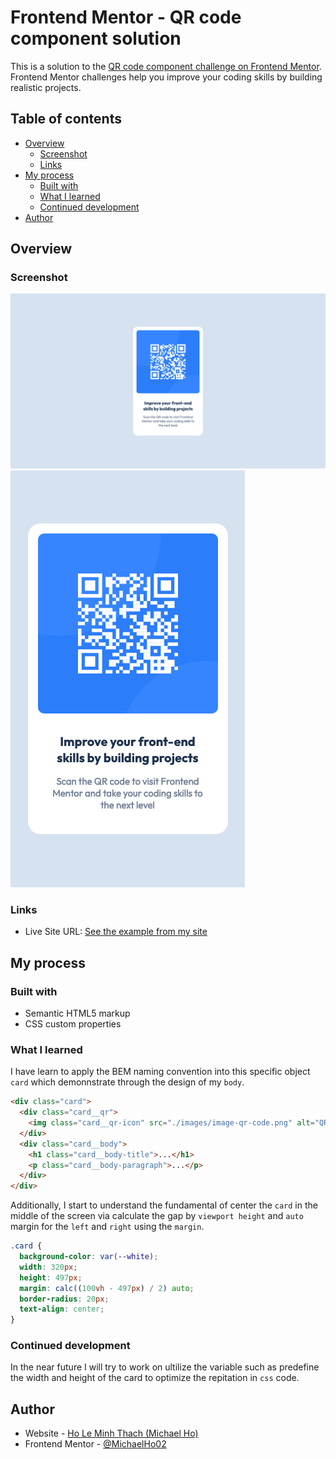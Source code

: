 # Frontend Mentor - QR code component solution

This is a solution to the [QR code component challenge on Frontend Mentor](https://www.frontendmentor.io/challenges/qr-code-component-iux_sIO_H). Frontend Mentor challenges help you improve your coding skills by building realistic projects.

## Table of contents

- [Overview](#overview)
  - [Screenshot](#screenshot)
  - [Links](#links)
- [My process](#my-process)
  - [Built with](#built-with)
  - [What I learned](#what-i-learned)
  - [Continued development](#continued-development)
- [Author](#author)

## Overview

### Screenshot

![](./screenshot/my-desktop-design.png) ![](./screenshot/my-mobile-design.png)

### Links

- Live Site URL: [See the example from my site](https://michaelho02.github.io/Frontend_Mentor-QR_code/)

## My process

### Built with

- Semantic HTML5 markup
- CSS custom properties

### What I learned

I have learn to apply the BEM naming convention into this specific object `card` which demonnstrate through the design of my `body`.

```html
<div class="card">
  <div class="card__qr">
    <img class="card__qr-icon" src="./images/image-qr-code.png" alt="QR code" />
  </div>
  <div class="card__body">
    <h1 class="card__body-title">...</h1>
    <p class="card__body-paragraph">...</p>
  </div>
</div>
```

Additionally, I start to understand the fundamental of center the `card` in the middle of the screen via calculate the gap by `viewport height` and `auto` margin for the `left` and `right` using the `margin`.

```css
.card {
  background-color: var(--white);
  width: 320px;
  height: 497px;
  margin: calc((100vh - 497px) / 2) auto;
  border-radius: 20px;
  text-align: center;
}
```

### Continued development

In the near future I will try to work on ultilize the variable such as predefine the width and height of the card to optimize the repitation in `css` code.

## Author

- Website - [Ho Le Minh Thach (Michael Ho)](https://github.com/MichaelHo02)
- Frontend Mentor - [@MichaelHo02](https://www.frontendmentor.io/profile/MichaelHo02)
